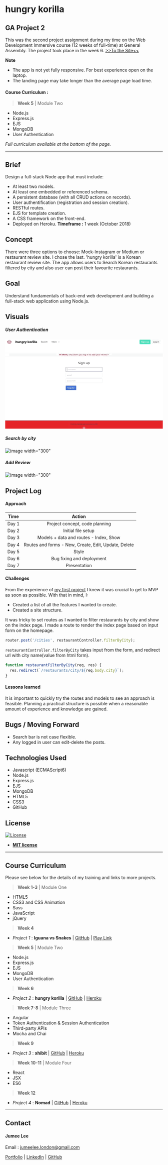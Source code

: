 <!-- <a><img style="width: 50px; margin: 50px 50px 20px 50px;" src="./public/images/gorilla_red.svg" title="FVCproductions" alt="FVCproductions"></a>
 -->
# hungry korilla

## GA Project 2
This was the second project assignment during my time on the Web Development Immersive course (12 weeks of full-time) at General Assembly. The project took place in the week 6. [>>To the Site<<](https://hungrykorilla.herokuapp.com/)

**Note**
- The app is not yet fully responsive. For best experience open on the laptop.
- The landing page may take longer than the average page load time.

#### Course Curriculum :

> **Week 5** | Module Two

- Node.js
- Express.js
- EJS
- MongoDB
- User Authentication

*Full curriculum available at the bottom of the page.*

***

## Brief
Design a full-stack Node app that must include:
* At least two models.
* At least one embedded or referenced schema.
* A persistent database (with all CRUD actions on records).
* User authentification (registration and session creation).
* RESTful routes.
* EJS for template creation.
* A CSS framework on the front-end.
* Deployed on Heroku.
**Timeframe :** 1 week (October 2018)

## Concept
There were three options to choose: Mock-Instagram or Medium or restaurant review site. I chose the last.
'hungry korilla' is a Korean restaurant review site. The app allows users to Search Korean restaurants filtered by city and also user can post their favourite restaurants.

## Goal
Understand fundamentals of back-end web development and building a full-stack web application using Node.js.

## Visuals
##### User Authentication
![image width="300"](./public/read-me-files/signupandlogin.gif)

##### Search by city
![image width="300"](./public/read-me-files/citysearch.gif)

##### Add Review
![image width="300"](./public/read-me-files/addreview.gif)

## Project Log
#### Approach
| Time    | Action                                              |
| ------- |:---------------------------------------------------:|
| Day 1   | Project concept, code planning                      |
| Day 2   | Initial file setup                                  |
| Day 3   | Models + data and routes - Index, Show              |
| Day 4   | Routes and forms - New, Create, Edit, Update, Delete|
| Day 5   | Style                                               |
| Day 6   | Bug fixing and deployment                           |
| Day 7   | Presentation                                        |

#### Challenges
From the experience of [my first project](https://github.com/Jumee-LDN/wdi-project-one) I knew it was crucial to get to MVP as soon as possible. With that in mind, I:
* Created a list of all the features I wanted to create.
* Created a site structure.

It was tricky to set routes as I wanted to filter restaurants by city and show on the index page. I made a route to render the index page based on input form on the homepage.
```javascript
router.post('/cities', restaurantController.filterByCity);
```
`restaurantController.filterByCity` takes input from the form, and redirect url with city name(value from html form).
```javascript
function restaurantFilterByCity(req, res) {
  res.redirect(`/restaurants/city/${req.body.city}`);
}
```

#### Lessons learned
It is important to quickly try the routes and models to see an approach is feasible. Planning a practical structure is possible when a reasonable amount of experience and knowledge are gained.

## Bugs / Moving Forward
- Search bar is not case flexible.
- Any logged in user can edit-delete the posts.

## Technologies Used

* Javascript (ECMAScript6)
* Node.js
* Express.js
* EJS
* MongoDB
* HTML5
* CSS3
* GitHub

## License

[![License](http://img.shields.io/:license-mit-blue.svg?style=flat-square)](http://badges.mit-license.org)

- **[MIT license](http://opensource.org/licenses/mit-license.php)**

***

## Course Curriculum
Please see below for the details of my training and links to more projects.

> **Week 1-3** | Module One

- HTML5
- CSS3 and CSS Animation
- Sass
- JavaScript
- jQuery

> **Week 4**

- *Project 1* : **Iguana vs Snakes** | [GitHub](https://github.com/Jumee-LDN/wdi-project-one) |
[Play Link](https://jumee-ldn.github.io/wdi-project-one/)

> **Week 5** | Module Two

- Node.js
- Express.js
- EJS
- MongoDB
- User Authentication

> **Week 6**

- *Project 2* : **hungry korilla** | [GitHub](https://github.com/Jumee-LDN/wdi-project-two) |
[Heroku](https://hungrykorilla.herokuapp.com/)

> **Week 7-8** | Module Three

- Angular
- Token Authentication & Session Authentication
- Third-party APIs
- Mocha and Chai

> **Week 9**

- *Project 3* : **xhibit** | [GitHub](https://github.com/Jumee-LDN/wdi-project-3) |
[Heroku](https://xhibit.herokuapp.com/#!/)

> **Week 10-11** | Module Four

- React
- JSX
- ES6

> **Week 12**

- *Project 4* : **Nomad** | [GitHub](https://github.com/Jumee-LDN/wdi-project-four) |
[Heroku](https://nomad-ga.herokuapp.com/)

***

## Contact
#### Jumee Lee
Email : jumeelee.london@gmail.com

[Portfolio]() | [LinkedIn](https://www.linkedin.com/in/jumeelee/) | [GitHub](https://github.com/Jumee-LDN)
